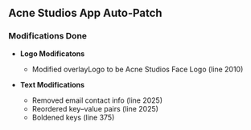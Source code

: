 ## Acne Studios App Auto-Patch

### Modifications Done

- **Logo Modificatons**  
  - Modified overlayLogo to be Acne Studios Face Logo (line 2010)

- **Text Modifications**
  - Removed email contact info (line 2025)
  - Reordered key–value pairs (line 2025)
  - Boldened keys (line 375)
